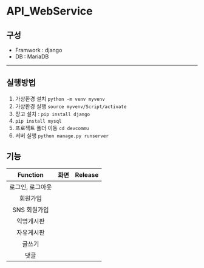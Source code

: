 # API_WebService

## 구성
- Framwork : django
- DB : MariaDB
------

## 실행방법
<!-- Code -->
1. 가상환경 설치 `python -m venv myvenv`
2. 가상환경 실행 `source myvenv/Script/activate`
3. 장고 설치 : `pip install django`
4. `pip install mysql` 
5. 프로젝트 폴더 이동 `cd devcommu`
6. 서버 실행 `python manage.py runserver`

## 기능
<!-- Image -->
|Function|화면|Release|
|:--:|:--:|:--:|
|로그인, 로그아웃|||
|회원가입|||
|SNS 회원가입|||
|익명게시판|||
|자유게시판|||
|글쓰기|||
|댓글|||
